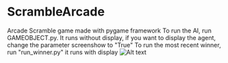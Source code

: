 # ScrambleArcade
Arcade Scramble game made with pygame framework
To run the AI, run GAMEOBJECT.py. It runs without display, if you want to display the agent, change the parameter screenshow to "True"
To run the most recent winner, run "run_winner.py" it runs with display
![Alt text](https://raw.githubusercontent.com/fatihkykc/ScrambleArcadeGame/master/ScreenShots/ai_scramble.gif)

